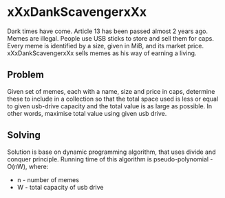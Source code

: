 # xXxDankScavengerxXx
Dark times have come. Article 13 has been passed almost 2 years ago. Memes are illegal. People use USB sticks to store and sell them for caps. Every meme is identified by a size, given in MiB, and its market price. xXxDankScavengerxXx sells memes as his way of earning a living.

## Problem
Given set of memes, each with a name, size and price in caps, determine these to include in a collection so that the total space used is less or equal to given usb-drive capacity and the total value is as large as possible. In other words, maximise total value using given usb drive.

## Solving
Solution is base on dynamic programming algorithm, that uses divide and conquer principle. Running time of this algorithm is pseudo-polynomial - O(nW), where:
- n - number of memes
- W - total capacity of usb drive

